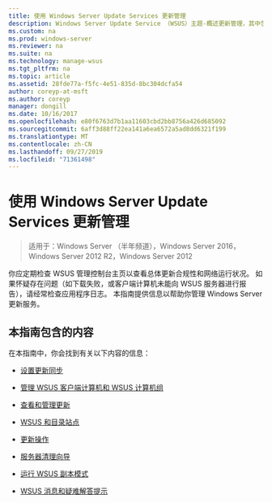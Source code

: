 ```yaml
---
title: 使用 Windows Server Update Services 更新管理
description: Windows Server Update Service （WSUS）主题-概述更新管理，其中包含指向相关主题的链接
ms.custom: na
ms.prod: windows-server
ms.reviewer: na
ms.suite: na
ms.technology: manage-wsus
ms.tgt_pltfrm: na
ms.topic: article
ms.assetid: 28fde77a-f5fc-4e51-835d-8bc304dcfa54
author: coreyp-at-msft
ms.author: coreyp
manager: dongill
ms.date: 10/16/2017
ms.openlocfilehash: e80f6763d7b1aa11603cbd2bb8756a426d685092
ms.sourcegitcommit: 6aff3d88ff22ea141a6ea6572a5ad8dd6321f199
ms.translationtype: MT
ms.contentlocale: zh-CN
ms.lasthandoff: 09/27/2019
ms.locfileid: "71361498"
---
```

# <a name="update-management-with-windows-server-update-services"></a>使用 Windows Server Update Services 更新管理

>适用于：Windows Server （半年频道），Windows Server 2016，Windows Server 2012 R2，Windows Server 2012

你应定期检查 WSUS 管理控制台主页以查看总体更新合规性和网络运行状况。 如果怀疑存在问题（如下载失败，或客户端计算机未能向 WSUS 服务器进行报告），请经常检查应用程序日志。 本指南提供信息以帮助你管理 Windows Server 更新服务。  
  
## <a name="in-this-guide"></a>本指南包含的内容  
在本指南中，你会找到有关以下内容的信息：  
  
-   [设置更新同步](setting-up-update-synchronizations.md)  
  
-   [管理 WSUS 客户端计算机和 WSUS 计算机组](managing-wsus-client-computers-and-wsus-computer-groups.md)  
  
-   [查看和管理更新](viewing-and-managing-updates.md)  
  
-   [WSUS 和目录站点](wsus-and-the-catalog-site.md)  
  
-   [更新操作](updates-operations.md)  
  
-   [服务器清理向导](the-server-cleanup-wizard.md)  
  
-   [运行 WSUS 副本模式](running-wsus-replica-mode.md)  
  
-   [WSUS 消息和疑难解答提示](wsus-messages-and-troubleshooting-tips.md)  
